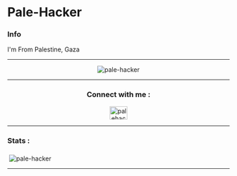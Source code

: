 # Pale-Hacker 

### Info 

I'm From Palestine, Gaza 

-----------------------------------------

<p align="middle"> <img src="https://komarev.com/ghpvc/?username=pale-hacker&label=Profile%20views&color=0e75b6&style=flat" alt="pale-hacker" /> </p>

-----------------------------------------

<h3 align="middle"> Connect with me : </h3>
<p align="middle">
<a href="https://instagram.com/pale_hacker" target="blank"><img align="middle" src="https://cdn.jsdelivr.net/npm/simple-icons@3.0.1/icons/instagram.svg" alt="palehacker" height="30" width="40" /></a>
</p>

-----------------------------------------

### Stats : 

<p>&nbsp;<img align="middle" src="https://github-readme-stats.vercel.app/api?username=pale-hacker?theme=chartreuse-dark&show_icons=true&locale=en" alt="pale-hacker" /></p>

-----------------------------------------
